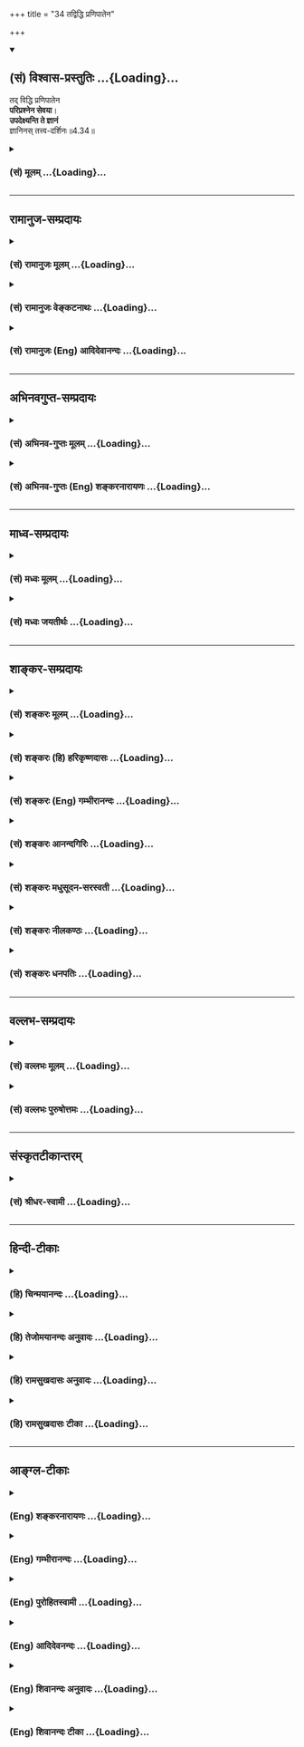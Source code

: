 +++
title = "34 तद्विद्धि प्रणिपातेन"

+++
<div class="js_include" newlevelforh1="2" title="(सं) विश्वास-प्रस्तुतिः" unfilled url="/purANam_vaiShNavam/mahAbhAratam/06-bhIShma-parva/03-bhagavad-gItA-parva/saMskRtam/vishvAsa-prastutiH/04_jnAna-yogaH_brahmArp/34_tadviddhi_praNipA.md">
<details open><summary><h2>(सं) विश्वास-प्रस्तुतिः ...{Loading}...</h2></summary>

तद् विद्धि प्रणिपातेन  
**परिप्रश्नेन सेवया**।  
**उपदेक्ष्यन्ति ते ज्ञानं**  
ज्ञानिनस् तत्त्व-दर्शिनः॥4.34॥
</details>
</div>
<div class="js_include collapsed" newlevelforh1="3" title="(सं) मूलम्" unfilled url="/purANam_vaiShNavam/mahAbhAratam/06-bhIShma-parva/03-bhagavad-gItA-parva/saMskRtam/mUlam/04_jnAna-yogaH_brahmArp/34_tadviddhi_praNipA.md">
<details><summary><h3>(सं) मूलम् ...{Loading}...</h3></summary>

तद्विद्धि प्रणिपातेन परिप्रश्नेन सेवया।  
उपदेक्ष्यन्ति ते ज्ञानं ज्ञानिनस्तत्त्वदर्शिनः।।4.34।।
</details>
</div>


_________________
## रामानुज-सम्प्रदायः
<div class="js_include collapsed" newlevelforh1="3" title="(सं) रामानुजः मूलम्" unfilled url="/purANam_vaiShNavam/mahAbhAratam/06-bhIShma-parva/03-bhagavad-gItA-parva/saMskRtam/rAmAnujaH/mUlam/04_jnAna-yogaH_brahmArp/34_tadviddhi_praNipA.md">
<details><summary><h3>(सं) रामानुजः मूलम् ...{Loading}...</h3></summary>

।।4.34।। तद् आत्मविषयं ज्ञानम्अविनाशि तु तद् विद्धि (गीता 2।17) इति
आरभ्यएषा तेऽभिहिता (गीता 2।39) इत्यन्तेन मया उपदिष्टम् मदुक्तकर्मणि
वर्तमानः त्वं विपाकानुगुणं काले प्रणिपातपरिप्रश्नसेवाभिः विशदाकारं
ज्ञानिभ्यो विद्धि। साक्षात्कृतात्मस्वरूपाः तु **ज्ञानिनः** प्रणिपातादिभिः
सेविताः ज्ञानबुभुत्सया परितः पृच्छतः तव आशयम् आलक्ष्य **ज्ञानम्
उपदेक्ष्यन्ति। आत्मयाथात्म्यविषयसाक्षात्काररूपस्य लक्षणम् आह**

</details>
</div>
<div class="js_include collapsed" newlevelforh1="3" title="(सं) रामानुजः वेङ्कटनाथः" unfilled url="/purANam_vaiShNavam/mahAbhAratam/06-bhIShma-parva/03-bhagavad-gItA-parva/saMskRtam/rAmAnujaH/venkaTanAthaH/04_jnAna-yogaH_brahmArp/34_tadviddhi_praNipA.md">
<details><summary><h3>(सं) रामानुजः वेङ्कटनाथः ...{Loading}...</h3></summary>

  
  
।।4.34।। उपदिष्टमेव ज्ञानं तत्तद्विपाकदशाया प्रतिक्षणवैशद्याय पुनः
पुनर्ज्ञानिभ्यः श्रोतव्यमित्युच्यते तद्विद्धि इति श्लोकेन। तदिति
परोक्षवन्निर्देशः **प्रकरणप्रा द्युक्तप्रकारपरामर्शीति**
व्यञ्जनायअविनाशि इत्यादिमयापदिष्टमित्यन्तमुक्तम्। इतः पूर्वमनुपदिष्टस्य
ज्ञानस्य कस्यचिच्छ्रोतव्यत्वं नात्रोच्यत इति भावः। तद्युक्तकर्मणि
वर्तमानस्त्वमिति विपाकहेतुः। विपाकानुगुणं कालेकाल इति प्रश्नावसरः।
अदृष्टद्वारा प्रणिपातादेर्विपाकानुगुण्यं वा विवक्षितम्।
गुरुमेवाभिगच्छेत् मुं.उ.1।2।12 इत्यादिविधिप्राप्तं चैतत्।
प्रणिपातादेरितरेतरयोगो विवक्षित इति व्यञ्जनायप्रणिपातपरिप्रश्नसेवाभिः
इति द्वन्द्वसमासेन व्याख्या। स्वाध्यायाद्योगमासीत योगात्स्वाध्यायमामनेत्
वि.पु.6।6।2 इत्यादीनि शास्त्राणिकालेकाल इति वीप्सया
द्योतितानि। विशदाकारमिति पुनः श्रवणस्य नैष्फल्यपरिहारः। ननु किमिदानीं
भगवता ज्ञानमविशदमुपदिष्टं किंवा बीभत्सुना अविशब्देन ज्ञातं येनैतदुच्यते
इत्येतदपिविपाकानुगुणशब्देन परिहृतम् विशदमेवोपदिष्टं भगवता अवधानादिमांश्च
अर्जुनः तथाप्यनादिकर्मोपार्जितैरनन्तैः पापकवाटैरन्तःकरणरूपस्य
तत्त्वज्ञानप्रसरद्वारस्योपरुद्धत्वादिदानीं नातिवैशद्यं जायतेये तु
त्वदङ्घ्रिसरसीरुहभक्तिहीनास्तेषाममीभिरपि नैव यथार्थबोधः।
पित्तघ्नमञ्जनमनाप्नुषि जातु नेत्रे नैव प्रभाभिरपि शङ्खसितत्वबुद्धिः
वै.स्त.16 इतिवत् यथावस्थितकर्मयोगनिरस्तेषु पापेषु विशदज्ञानार्हावस्था
स्यात् तदा च पूर्वोपदिष्टस्य सामान्यतो ज्ञातस्यार्थस्य ज्ञातांशसंवादाय
अज्ञातांशज्ञानाय विस्मृतप्रतिबोधनाय च पुनश्श्रवणं कार्यमिति।
अयमर्थोऽनुगीतावृत्तान्तेन व्यक्तो भविष्यति। ज्ञानिनः अहं वा अन्यो वेति
भावः।  
  
तत्त्वदर्शिनः इति विशेषणं तेषामेतज्ज्ञानोपदेष्ट्टत्वाधिकारं सूचयतीति
व्यञ्जनायसाक्षात्कृतात्मस्वरूपा इत्युक्तम्।
तत्त्वदर्शिभिरपिनासंवत्सरवासिने प्रब्रूयात् न विनयादिरहिताय च वक्तव्यम्
इत्यादिविधिप्रयुक्तविलम्बोऽनतिलङ्घनीय इत्याह प्रणिपातादिभिरिति। तस्मै स
विद्वानुपसन्नाय सम्यक् इत्युपक्रम्य प्रोवाच तां तत्त्वतो ब्रह्मविद्याम्
मुं.उ.1।2।13 इति श्रुतेर्विधिपरत्वं च तत्त्वदर्शित्वाज्जानन्तस्ते
यथावदुपदेक्ष्यन्तीति भावः। प्रकर्षेण नीचैः पतनं प्रणिपातः
प्रश्नपूर्वाङ्गभूतः प्रणामोपसङ्ग्रहादिर्विवक्षितः। परिप्रश्नः
स्वबुद्धिमत्तातिरेकगूहनेनाजानत इव साक्षात्प्रष्टव्यानभिधानेन
तदनुबन्धिविषयः प्रश्नः। प्रतिवादिवत्कुयुक्तिभिः प्रत्यवस्थानं न
कर्तव्यमिति भावः। सेवा तु भक्तिश्चिरानुवर्तनं वा।  
  

</details>
</div>
<div class="js_include collapsed" newlevelforh1="3" title="(सं) रामानुजः (Eng) आदिदेवानन्दः" unfilled url="/purANam_vaiShNavam/mahAbhAratam/06-bhIShma-parva/03-bhagavad-gItA-parva/saMskRtam/rAmAnujaH/english/AdidevAnandaH/04_jnAna-yogaH_brahmArp/34_tadviddhi_praNipA.md">
<details><summary><h3>(सं) रामानुजः (Eng) आदिदेवानन्दः ...{Loading}...</h3></summary>

4.34 This is the knowledge concerning the self that has been taught by
Me in the verses beginning with 'Know that to be indestructibe' (2.17)
and ending with 'this has been given to you' (2.39). So engaged in
appropriate actions, you can learn, according to the maturity of your
competence, this wisdom from the wise, who will explain it to you, if
you attend on them through prostrating and estioning and by serving
them. The wise are those who have immediate apprehension (or vision) of
the true nature of the self. Having been honoured by you through
prostration etc., and observing your mental disposition characterised by
desire for knowledge which you have evinced by your estions, they will
teach you this knowledge. Sri Krsna now speaks of the characterisitcs of
knowledge concerning the nature of the self, in the form of direct
perception.

</details>
</div>


_________________
## अभिनवगुप्त-सम्प्रदायः
<div class="js_include collapsed" newlevelforh1="3" title="(सं) अभिनव-गुप्तः मूलम्" unfilled url="/purANam_vaiShNavam/mahAbhAratam/06-bhIShma-parva/03-bhagavad-gItA-parva/saMskRtam/abhinava-guptaH/mUlam/04_jnAna-yogaH_brahmArp/34_tadviddhi_praNipA.md">
<details><summary><h3>(सं) अभिनव-गुप्तः मूलम् ...{Loading}...</h3></summary>

।।4.34 4.35।। तद्विद्धीति। यज्ज्ञात्वेति। तच्च ज्ञानं प्रणिपातेन भक्त्या
परिप्रश्नेन ऊहापोहतर्कवितर्कादिभिः सेवया अभ्यासेन जानीहि। यतः एवंभूतस्य
तव ज्ञानिनः निजा एव संवित्तिविशेषानुगृहीता इन्द्रियविशेषाः तत्त्वम् उप
समीपे देक्ष्यन्ति प्रापयिष्यन्ति। तथाहि ते तत्त्वमेव दर्शयन्तीति
तत्त्वदर्शिनः। उक्तं हि योग एव योगस्योपाध्यायः इति।  
  
ऋतंभरा तत्र प्रज्ञा +++(Y S I 48 )+++ इति च। अन्ये ज्ञानिनः पुरुषा इति
व्याख्यायमाने भगवान् स्वयं यत् उपदिष्टवान् तदसत्यमित्युक्तं स्यात्। अथवा
एवमभिधाने +++(S. अभिधानेन च)+++ प्रयोजनम् अन्येऽपि लोकाः प्रणिपातादिना
ज्ञानिभ्यो ज्ञानं गृह्णीयुः न यथाकथंचित् इति समयप्रतिपादनम्। आत्मनि मयि
मत्स्वरूपतां यति +++(S K प्राप्ते)+++ आत्मनि इति सामानाधिकरण्यम्। अथोशब्दः
पादपूरणे। आत्मना ईश्वरस्य साम्ये कोऽपि विशेष उक्तः। असाम्ये
विकल्पार्थानुपपत्तिः।

</details>
</div>
<div class="js_include collapsed" newlevelforh1="3" title="(सं) अभिनव-गुप्तः (Eng) शङ्करनारायणः" unfilled url="/purANam_vaiShNavam/mahAbhAratam/06-bhIShma-parva/03-bhagavad-gItA-parva/saMskRtam/abhinava-guptaH/english/shankaranArAyaNaH/04_jnAna-yogaH_brahmArp/34_tadviddhi_praNipA.md">
<details><summary><h3>(सं) अभिनव-गुप्तः (Eng) शङ्करनारायणः ...{Loading}...</h3></summary>

4.34 See Comment under 4.35

</details>
</div>


_________________
## माध्व-सम्प्रदायः
<div class="js_include collapsed" newlevelforh1="3" title="(सं) मध्वः मूलम्" unfilled url="/purANam_vaiShNavam/mahAbhAratam/06-bhIShma-parva/03-bhagavad-gItA-parva/saMskRtam/madhvaH/mUlam/04_jnAna-yogaH_brahmArp/34_tadviddhi_praNipA.md">
<details><summary><h3>(सं) मध्वः मूलम् ...{Loading}...</h3></summary>

।।4.34।। इदानीमपि ज्ञान्येव। तथाऽप्यभिभवान्मोहः। मा तूक्ता।

</details>
</div>
<div class="js_include collapsed" newlevelforh1="3" title="(सं) मध्वः जयतीर्थः" unfilled url="/purANam_vaiShNavam/mahAbhAratam/06-bhIShma-parva/03-bhagavad-gItA-parva/saMskRtam/madhvaH/jayatIrthaH/04_jnAna-yogaH_brahmArp/34_tadviddhi_praNipA.md">
<details><summary><h3>(सं) मध्वः जयतीर्थः ...{Loading}...</h3></summary>

।।4.34।। तद्विद्धि इत्युक्तत्वात् इदानीमर्जुनो न ज्ञानीति प्रतीतिं
निवारयति **इदानीमपी**ति। तद्विद्धि इत्यधिकज्ञानच्चैमुक्तमिति भावः। ज्ञानी
चेत्तर्हियज्ज्ञात्वा 4।35 इति तस्य मोहः कथमुच्यते इत्यत आह **तथापी**ति।
अभिभवात् ज्ञानस्य। अर्जुनस्य ज्ञानित्वे सिद्धे भवेदेतत्। तत्रैव किं
प्रमाणं इत्यत आह **मा त्वि**ति।

</details>
</div>


_________________
## शाङ्कर-सम्प्रदायः
<div class="js_include collapsed" newlevelforh1="3" title="(सं) शङ्करः मूलम्" unfilled url="/purANam_vaiShNavam/mahAbhAratam/06-bhIShma-parva/03-bhagavad-gItA-parva/saMskRtam/shankaraH/mUlam/04_jnAna-yogaH_brahmArp/34_tadviddhi_praNipA.md">
<details><summary><h3>(सं) शङ्करः मूलम् ...{Loading}...</h3></summary>

।।4.34।। **तत् विद्धि** विजानीहि येन विधिना प्राप्यते इति। आचार्यान्
अभिगम्य **प्रणिपातेन** प्रकर्षेण नीचैः पतनं प्रणिपातः दीर्घनमस्कारः तेन
कथं बन्धः कथं मोक्षः का विद्या का चाविद्या इति **परिप्रश्नेन सेवया**
गुरुशुश्रूषया एवमादिना। प्रश्रयेण आवर्जिता आचार्या **उपदेक्ष्यन्ति**
कथयिष्यन्ति **ते ज्ञानं** यथोक्तविशेषणं **ज्ञानिनः**। ज्ञानवन्तोऽपि
केचित् यथावत् तत्त्वदर्शनशीलाः अपरे न अतो विशिनष्टि **तत्त्वदर्शिनः**
इति। ये सम्यग्दर्शिनः तैः उपदिष्टं ज्ञानं कार्यक्षमं भवति नेतरत् इति
भगवतो मतम्।। तथा च सति इदमपि समर्थं वचनम्

</details>
</div>
<div class="js_include collapsed" newlevelforh1="3" title="(सं) शङ्करः (हि) हरिकृष्णदासः" unfilled url="/purANam_vaiShNavam/mahAbhAratam/06-bhIShma-parva/03-bhagavad-gItA-parva/saMskRtam/shankaraH/hindI/harikRShNadAsaH/04_jnAna-yogaH_brahmArp/34_tadviddhi_praNipA.md">
<details><summary><h3>(सं) शङ्करः (हि) हरिकृष्णदासः ...{Loading}...</h3></summary>

।।4.34।। इस प्रकारसे श्रेष्ठ बतलाया हुआ वह ज्ञान किस उपायसे मिलता है सो
कहते हैं वह ज्ञान जिस विधिसे प्राप्त होता है वह तू जान यानी सुन आचार्यके
समीप जाकर भलीभाँति दण्डवत् प्रणाम करनेसे एवं किस तरह बन्धन हुआ कैसे
मुक्ति होगी विद्या क्या है अविद्या क्या है इस प्रकार ( निष्कपट भावसे )
प्रश्न करनेसे और गुरुकी यथायोग्य सेवा करनेसे ( वह ज्ञान प्राप्त होता है
)। अभिप्राय यह कि इस प्रकार सेवा और विनय आदिसे प्रसन्न हुए तत्त्वदर्शी
ज्ञानी आचार्य तुझे उपर्युक्त विशेषणोंवाले ज्ञानका उपदेश करेंगे।
ज्ञानवान् भी कोईकोई ही यथार्थ तत्त्वको जाननेवाले होते हैं सब नहीं होते।
इसलिये ज्ञानीके साथ तत्त्वदर्शी यह विशेषण लगाया है। इससे भगवान्का यह
अभिप्राय है कि जो यथार्थ तत्त्वको जाननेवाले होते हैं उनके द्वारा उपदेश
किया हुआ ही ज्ञान अपने कार्यको सिद्ध करनेमें समर्थ होता है दूसरा नहीं।

</details>
</div>
<div class="js_include collapsed" newlevelforh1="3" title="(सं) शङ्करः (Eng) गम्भीरानन्दः" unfilled url="/purANam_vaiShNavam/mahAbhAratam/06-bhIShma-parva/03-bhagavad-gItA-parva/saMskRtam/shankaraH/english/gambhIrAnandaH/04_jnAna-yogaH_brahmArp/34_tadviddhi_praNipA.md">
<details><summary><h3>(सं) शङ्करः (Eng) गम्भीरानन्दः ...{Loading}...</h3></summary>

4.34 Viddhi, know; tat, that, the process by which It is acired; by
approaching teachers pranipatena, through prostration, by lying fully
streched on the ground with face downward, with prolonged salutation;
pariprasnena, through iniry, as to how bondage and Liberation come, and
what are Knowledge and ignorance; and sevaya, through the service of the
guru. (Know it) through these and other (disciplines) \[Other
disciplines such as control of the mind, body, etc. Sankaracarya's own
words in the Commentary are evamadina, after which Ast. puts a full
stop, and agreeing with this, A.G. says that the word viddhi (know) is
to be connected with evamadina. Hence this translation. Alternatively,
those words have to be taken with prasrayena. Then the meaning will be,
'Being pleased with such and other forms of humility৷৷.'-Tr.\]. Being
pleased with humility, jnaninah, the wise ones, the teachers;
tattva-darsinah, who have realized the Truth; upadeksyanti, will impart,
will tell; te, you; jnanam, the Knowledge as described above. Although
people may be wise, some of them are apt to know Truth just as it is,
while others may not be so. Hence the alification, 'who have realized
the Truth'. The considered view of the Lord is that Knowledge imparted
by those who have full enlightenment becomes effective, not any other.
That being so, the next verse also becomes appropriate:

</details>
</div>
<div class="js_include collapsed" newlevelforh1="3" title="(सं) शङ्करः आनन्दगिरिः" unfilled url="/purANam_vaiShNavam/mahAbhAratam/06-bhIShma-parva/03-bhagavad-gItA-parva/saMskRtam/shankaraH/AnandagiriH/04_jnAna-yogaH_brahmArp/34_tadviddhi_praNipA.md">
<details><summary><h3>(सं) शङ्करः आनन्दगिरिः ...{Loading}...</h3></summary>

।।4.34।। यद्येवं प्रशस्यतरमिदं ज्ञानं तर्हि केनोपायेन तत्प्राप्तिरिति
पृच्छति **तदेतदिति।** ज्ञानप्राप्तौ प्रत्यासन्नमुपायमुपदिशति **उच्यत
इति।** तद्विज्ञानं गुरुभ्यो विद्धि गुरवश्च
प्रणिपातादिभिरुपायैरावर्जितचेतसो वदिष्यन्तीत्याह **तद्विद्धीति।**
उपदेष्टृत्वमुपदेशकर्तृत्वम्। परोक्षज्ञानमात्रेण न भवतीत्याह
**उपदेक्ष्यन्तीति।** तदिति प्रेप्सितं ज्ञानसाधनं गृह्यते येन विधिनेति
शेषदर्शनात्। यद्वा येनाचार्यावर्जनप्रकारेण तदुपदेशवशादपेक्षितं ज्ञानं
लभ्यते तथा तज्ज्ञानमाचार्येभ्यो लभस्वेत्यर्थः। तदेव स्फुटयति **आचार्या
इति।** एवमादिनेत्यादिशब्देन शमादयो गृह्यन्ते एवमादिना विद्धीति पूर्वेण
संबन्धः। उत्तरार्धं व्याचष्टे **प्रश्रयेणेति।** प्रश्रयो
भक्तिश्रद्धापूर्वको निरतिशयो नतिविशेषः यथोक्तविशेषणं पूर्वोक्तेन
प्रकारेण प्रशस्यतममित्यर्थः। विशेषणस्य पौनरुक्त्यपरिहारार्थमर्थभेदं
कथयति **ज्ञानवन्तोऽपीति।** ज्ञानिन इत्युक्त्वा पुनस्तत्त्वदर्शिन इति
ब्रुवतो भगवतोऽभिप्रायमाह **ये सम्यगिति।** बहुवचनं चैतदाचार्यविषयं
बहुभ्यः श्रोतव्यं बहुधा चेति सामान्यन्यायाभ्यनुज्ञानार्थं न
त्वात्मज्ञानमधिकृत्याचार्यबहुत्वं विवक्षितम् तस्य
तत्त्वसाक्षात्कारवदाचार्यमात्रोपदेशादेवोदयसंभवात्।

</details>
</div>
<div class="js_include collapsed" newlevelforh1="3" title="(सं) शङ्करः मधुसूदन-सरस्वती" unfilled url="/purANam_vaiShNavam/mahAbhAratam/06-bhIShma-parva/03-bhagavad-gItA-parva/saMskRtam/shankaraH/madhusUdana-sarasvatI/04_jnAna-yogaH_brahmArp/34_tadviddhi_praNipA.md">
<details><summary><h3>(सं) शङ्करः मधुसूदन-सरस्वती ...{Loading}...</h3></summary>

।।4.34।। एतादृशज्ञानप्राप्तौ कोऽतिप्रत्यासन्न उपाय इति उच्यते
तत्सर्वकर्मफलभूतं ज्ञानं विद्धि लभस्व। आचार्यानभिगम्य तेषां प्रणिपातेन
प्रकर्षेण नीचैः पतनं प्रणिपातो दीर्घनमस्कारस्तेन। कोऽहं कथं बद्धोऽस्मि
केनोपायेन मुच्येयमित्यादिना परिप्रश्नेन बहुविषयेण प्रश्नेन। सेवया
सर्वभावेन तदनुकूलकारितया। एवं
भक्तिश्रद्धातिशयपूर्वकेणावनतिविशेषेणाभिमुखाः सन्तः उपदेक्ष्यन्ति उपदेशेन
संपादयिष्यन्ति ते तुभ्यं ज्ञानं परमात्मविषयं साक्षान्मोक्षफलं ज्ञानिनः
पदवाक्यन्यायादिमाननिपुणास्तत्त्वदर्शिनः कृतसाक्षात्काराः।
साक्षात्कारवद्भिरुपदिष्टमेव ज्ञानं फलपर्यवसायि नतु तद्रहितैः
पदवाक्यमाननिपुणैरपीति भगवतो मतन्तद्विज्ञानार्थं स
गुरुमेवाभिगच्छेत्समित्पाणिः श्रोत्रियं ब्रह्मनिष्ठम् इति श्रुतिसंवादि।
तत्रापि श्रोत्रियमधीतवेदं ब्रह्मनिष्ठं कृतब्रह्मसाक्षात्कारमिति
व्याख्यानात्। बहुवचनं चेदमाचार्यविषयमेकस्मिन्नपि गौरवातिशयार्थं नतु
बहुत्वविवक्षया। एकस्मादेव तत्त्वसाक्षात्कारवत आचार्यात्तत्त्वज्ञानोदये
सत्याचार्यान्तरगमनस्य तदर्थमयोगादिति द्रष्टव्यम्।

</details>
</div>
<div class="js_include collapsed" newlevelforh1="3" title="(सं) शङ्करः नीलकण्ठः" unfilled url="/purANam_vaiShNavam/mahAbhAratam/06-bhIShma-parva/03-bhagavad-gItA-parva/saMskRtam/shankaraH/nIlakaNThaH/04_jnAna-yogaH_brahmArp/34_tadviddhi_praNipA.md">
<details><summary><h3>(सं) शङ्करः नीलकण्ठः ...{Loading}...</h3></summary>

।।4.34।।**तद्विद्धीति।** ज्ञानिनः ग्रन्थज्ञाः। तत्त्वदर्शिनोऽनुभववन्तः।
ज्ञानं ब्रह्म स्पष्टार्थः श्लोकः।

</details>
</div>
<div class="js_include collapsed" newlevelforh1="3" title="(सं) शङ्करः धनपतिः" unfilled url="/purANam_vaiShNavam/mahAbhAratam/06-bhIShma-parva/03-bhagavad-gItA-parva/saMskRtam/shankaraH/dhanapatiH/04_jnAna-yogaH_brahmArp/34_tadviddhi_praNipA.md">
<details><summary><h3>(सं) शङ्करः धनपतिः ...{Loading}...</h3></summary>

।।4.34।। तदेतत्सर्वोत्तमं ज्ञानं तर्हि केन साधनेन लभ्यत इत्यत आह
**तदिति।** यत्र सर्वकर्मफलमन्तर्भवति तज्ज्ञानं विद्धि जानीहि। येन
विधिनां प्राप्यत इति विद्धि लभस्वेत्यर्थस्तु अदादेर्ज्ञानार्थत्वात्
मुख्ये संभवति अमुख्यस्यान्याय्यत्वादाचार्यैर्न प्रदर्शितः।
आचार्यानभिगभ्य प्रकर्षेण नीचैः पतनं प्रणिपातो दीर्घनमस्कारः तेनकथं बन्धः
कथं मोक्षः कस्य केन विमुच्यते। विद्याविद्ये कथंभूते कोऽहं दृश्यमिदं च
किम् इतिपरिप्रश्नेन सेवया गुरुशुश्रूषा गुर्वाभिमुख्यसंपादिकया
मायाविनिर्मुक्तया इत्येवमादिना प्रश्रयेण प्रसादिता गुरुवो ज्ञानिनः
न्यायविचारपूर्वकवेदार्थज्ञाः तत्त्वदर्शिनः तत्त्वसाक्षात्कारवन्तः ते
ज्ञानमुपदेक्ष्यन्ति पद्वाक्यप्रमाणज्ञैः
सम्यक्तत्त्वविलोकिभिःउक्ताज्ज्ञानाद्भवेत्कार्यं नान्यैरिति हरेर्मतम्
तथाच श्रुतिःतद्विज्ञानार्थं स गुरुमेवाभिगच्छेत्समित्पाणिः श्रोत्रियं
ब्रह्मनिष्ठम् इति। बहुवचनं त्वादरार्थमिति बोध्यम्।

</details>
</div>


_________________
## वल्लभ-सम्प्रदायः
<div class="js_include collapsed" newlevelforh1="3" title="(सं) वल्लभः मूलम्" unfilled url="/purANam_vaiShNavam/mahAbhAratam/06-bhIShma-parva/03-bhagavad-gItA-parva/saMskRtam/vallabhaH/mUlam/04_jnAna-yogaH_brahmArp/34_tadviddhi_praNipA.md">
<details><summary><h3>(सं) वल्लभः मूलम् ...{Loading}...</h3></summary>

।।4.34।। तत्र साधनमाहुः तद्विद्धीति। प्रथमं प्रणिपातेन
कायिकेनामानित्वसाधनेन ततश्च वाचिकेन महदुपसदनं गत्वा प्रणयकृतेन
परिप्रश्नेन आन्तरीयेण सेवनेन च। तेषां वा सेवनेनैतत्कृतेन त्वं
तत्प्राप्नुहि इतिपृथगेव मुख्यं साधनंस्यान्महत्सेवया इति वाक्यात्। ततस्ते
तुभ्यं उपदेशेन तज्ज्ञानं सम्पादयिष्यन्ति तत्त्वदर्शिनः।

</details>
</div>
<div class="js_include collapsed" newlevelforh1="3" title="(सं) वल्लभः पुरुषोत्तमः" unfilled url="/purANam_vaiShNavam/mahAbhAratam/06-bhIShma-parva/03-bhagavad-gItA-parva/saMskRtam/vallabhaH/puruShottamaH/04_jnAna-yogaH_brahmArp/34_tadviddhi_praNipA.md">
<details><summary><h3>(सं) वल्लभः पुरुषोत्तमः ...{Loading}...</h3></summary>

  
  
।।4.34।। तज्ज्ञानं कथं स्यात् इत्यत आह तदिति। तज्ज्ञानं ज्ञानिनो
मत्स्वरूपविदः प्रणिपातेन नम्रतया परिप्रश्नेन जिज्ञासुतया प्रश्नेन सेवया
भगवद्बुद्ध्या ते तव ज्ञानिनः मत्स्वरूपविदः तत्त्वदर्शिनः
योग्यानामुपदेशदातारमहं प्रसन्नो भवामीति पश्यन्त्यतो
ज्ञानमुपदेक्ष्यन्ति।  
  

</details>
</div>


_________________
## संस्कृतटीकान्तरम्
<div class="js_include collapsed" newlevelforh1="3" title="(सं) श्रीधर-स्वामी" unfilled url="/purANam_vaiShNavam/mahAbhAratam/06-bhIShma-parva/03-bhagavad-gItA-parva/saMskRtam/shrIdhara-svAmI/04_jnAna-yogaH_brahmArp/34_tadviddhi_praNipA.md">
<details><summary><h3>(सं) श्रीधर-स्वामी ...{Loading}...</h3></summary>

।।4.34।। एवंभूतात्मज्ञाने साधनमाह **तद्विद्धीति।** तज्ज्ञानं विद्धि
प्राप्नुहि। ज्ञानिनां प्रणिपातेन दण्डवन्नमस्कारेण ततः परिप्रश्नेन
कुतोऽयं मम संसारः कथं वा निवर्तत इति प्रश्नेन सेवया शुश्रूषया च ज्ञानिनः
शास्त्रज्ञास्तत्त्वदर्शिनः अपरोक्षानुभवसंपन्नाश्च ते तुभ्यं
ज्ञानमुपदेशेन संपादयिष्यन्ति।

</details>
</div>


_________________
## हिन्दी-टीकाः
<div class="js_include collapsed" newlevelforh1="3" title="(हि) चिन्मयानन्दः" unfilled url="/purANam_vaiShNavam/mahAbhAratam/06-bhIShma-parva/03-bhagavad-gItA-parva/hindI/chinmayAnandaH/04_jnAna-yogaH_brahmArp/34_tadviddhi_praNipA.md">
<details><summary><h3>(हि) चिन्मयानन्दः ...{Loading}...</h3></summary>

।।4.34।। जीवन के परम पुरुषार्थ को प्राप्त करने के लिए ज्ञान का उपदेश
अनिवार्य है। उस ज्ञानोपदेश को देने के लिए गुरु का जिन गुणों से सम्पन्न
होना आवश्यक है उन्हें इस श्लोक में बताया गया है। गुरु के उपदेश से
पूर्णतया लाभान्वित होने के लिए शिष्य में जिस भावना तथा बौद्धिक क्षमता का
होना आवश्यक है उसका भी यहाँ वर्णन किया गया है। प्रणिपातेन वैसे तो
साष्टांग दण्डवत शरीर से किया जाता है परन्तु यहाँ प्रणिपात से शिष्य का
प्रपन्नभाव और नम्रता गुरु के प्रति आदर एवं आज्ञाकारिता अभिप्रेत है।
सामान्यत लोगों को अपने ही विषय में पूर्ण अज्ञान होता है। वे न तो अपने मन
की प्रवृत्तियों को जानते हैं और न ही मनसंयम की साधना को। अत उनके लिए यह
आवश्यक हो जाता है कि वे गुरु के समीप रहकर उनके दिये उपदेशों को समझने तथा
उसके अनुसार आचरण करने में सदा तत्पर रहें। जिस प्रकार जल का प्रवाह ऊपरी
धरातल से नीचे की ओर होता है उसी प्रकार ज्ञान का उपदेश भी ज्ञानी गुरु के
मुख से जिज्ञासु शिष्य के लिये दिया जाता है। इसलिये शिष्य में नम्रता का
भाव होना आवश्यक है जिससे कि उपदेश को यथावत् ग्रहण कर सके। परिप्रश्नेन
प्रश्नों के द्वारा गुरु की बुद्धि मंजूषा में निहित ज्ञान निधि को हम खोल
देते हैं। एक निष्णात गुरु शिष्य के प्रश्न से ही उसके बौद्धिक स्तर को समझ
लेते हैं। शिष्य के विचारों में हुई त्रुटि को दूर करते हुए वे अनायास ही
उसके विचारों को सही दिशा भी प्रदान करते हैं। प्रश्नोत्तर रूप इस संवाद के
द्वारा गुरु के पूर्णत्व की आभा शिष्य को भी प्राप्त हो जाती है इसलिये
हिन्दू धर्म में गुरु और शिष्य के मध्य प्रश्नोत्तर की यह प्रथा प्राचीन
काल से चली आ रही है जिसे सत्संग कहते हैं। विश्व के सभी धर्मों में शिष्य
को यह विशेष अधिकार प्राप्त नहीं है। वास्तव में केवल वेदान्त दर्शन ही
हमारी बुद्धि को पूर्ण स्वतन्त्रता देता है। उसका व्यापार साधकों की
अन्धश्रद्धा पर नहीं चलता। अन्य धर्मों में श्रद्धा का अत्याधिक महत्व होने
के कारण उनके धर्मग्रन्थों में बौद्धिक दृष्टि से अनेक त्रुटियां रह गयी
हैं जिनका समाधानकारक उत्तर नहीं मिलता। अत उनके धर्मगुरुओं के लिये आवश्यक
है कि शास्त्र संबन्धी प्रश्नों को पूछने के अधिकार से साधकों को वंचित रखा
जाय। सेवया गुरु को फल फूल और मिष्ठान आदि अर्पण करना ही सेवा नहीं कही
जाती। यद्यपि आज धार्मिक संस्थानों एवं आश्रमों में इसी को ही सेवा समझा
जाता है। गुरु के उपदेश को ग्रहण करके उसी के अनुसार आचरण करने का प्रयत्न
ही गुरु की वास्तविक सेवा है। इससे बढ़कर और कोई सेवा नहीं हो सकती। शिष्यों
को ज्ञान का उपदेश देने के लिये गुरु में मुख्यत दो गुणों का होना आवश्यक
है (क) आध्यात्मिक शास्त्रों का पूर्ण ज्ञान तथा (ख) अनन्त स्वरूप परमार्थ
सत्य के अनुभव में दृढ़ स्थिति। इन दो गुणों को इस श्लोक में क्रमश ज्ञानिन
और तत्त्वदर्शिन शब्दों से बताया गया है। केवल पुस्तकीय ज्ञान से प्रकाण्ड
पंडित बना जा सकता है लेकिन योग्य गुरु नहीं। शास्त्रों से अनभिज्ञ
आत्मानुभवी पुरुष मौन हो जायेगा क्योंकि शब्दों से परे अपने निज अनुभव को
वह व्यक्त ही नहीं कर पायेगा। अत गुरु का शास्त्रज्ञ तथा ब्रह्मनिष्ठ होना
आवश्यक है। उपर्युक्त कथन से भगवान् का अभिप्राय यह है कि ज्ञानी और
तत्त्वदर्शी आचार्य द्वारा उपादिष्ट ज्ञान ही फलदायी होता है और अन्य ज्ञान
नहीं। अस्तु निम्नलिखित कथन भी सत्य ही है कि

</details>
</div>
<div class="js_include collapsed" newlevelforh1="3" title="(हि) तेजोमयानन्दः अनुवादः" unfilled url="/purANam_vaiShNavam/mahAbhAratam/06-bhIShma-parva/03-bhagavad-gItA-parva/hindI/tejomayAnandaH/anuvAdaH/04_jnAna-yogaH_brahmArp/34_tadviddhi_praNipA.md">
<details><summary><h3>(हि) तेजोमयानन्दः अनुवादः ...{Loading}...</h3></summary>

।।4.34।। उस (ज्ञान) को (गुरु के समीप जाकर) साष्टांग प्रणिपात, प्रश्न
तथा सेवा करके जानो; ये तत्त्वदर्शी ज्ञानी पुरुष तुम्हें ज्ञान का उपदेश
करेंगे।।

</details>
</div>
<div class="js_include collapsed" newlevelforh1="3" title="(हि) रामसुखदासः अनुवादः" unfilled url="/purANam_vaiShNavam/mahAbhAratam/06-bhIShma-parva/03-bhagavad-gItA-parva/hindI/rAmasukhadAsaH/anuvAdaH/04_jnAna-yogaH_brahmArp/34_tadviddhi_praNipA.md">
<details><summary><h3>(हि) रामसुखदासः अनुवादः ...{Loading}...</h3></summary>

।।4.34।। उस- (तत्त्वज्ञान-) को (तत्त्वदर्शी ज्ञानी महापुरुषोंके पास
जाकर) समझ। उनको साष्टाङ्ग दण्डवत् प्रणाम करनेसे, उनकी सेवा करनेसे और
सरलतापूर्वक प्रश्न करनेसे वे तत्त्वदर्शी ज्ञानी महापुरुष तुझे उस
तत्त्वज्ञानका उपदेश देंगे।

</details>
</div>
<div class="js_include collapsed" newlevelforh1="3" title="(हि) रामसुखदासः टीका" unfilled url="/purANam_vaiShNavam/mahAbhAratam/06-bhIShma-parva/03-bhagavad-gItA-parva/hindI/rAmasukhadAsaH/TIkA/04_jnAna-yogaH_brahmArp/34_tadviddhi_praNipA.md">
<details><summary><h3>(हि) रामसुखदासः टीका ...{Loading}...</h3></summary>

4.34।।***व्याख्या--*'तद्विद्धि'--**अर्जुनने पहले कहा था कि युद्धमें
स्वजनोंको मारकर मैं हित नहीं देखता (गीता 1। 31) इन आततायियोंको मारनेसे
तो पाप ही लगेगा (गीता 1। 36)। युद्ध करनेकी अपेक्षा मैं भिक्षा माँगकर
जीवन-निर्वाह करना श्रेष्ठ समझता हूँ (गीता 2। 5)। इस तरह अर्जुन युद्धरूप
कर्तव्य-कर्मका त्याग करना श्रेष्ठ मानते हैं; परन्तु भगवान्के मतानुसार
ज्ञानप्राप्तिके लिये कर्मोंका त्याग करना आवश्यक नहीं है (गीता 3। 20 4।
15)। इसीलिये यहाँ भगवान् अर्जुनसे मानो यह कह रहे हैं कि अगर तू कर्मोंका
स्वरूपसे त्याग करके ज्ञान प्राप्त करनेको ही श्रेष्ठ मानता है, तो तू किसी
तत्त्वदर्शी ज्ञानी महापुरुषके पास ही जाकर विधिपूर्वक ज्ञानको प्राप्त कर;
मैं तुझे ऐसा उपदेश नहीं दूँगा।  
  
वास्तवमें यहाँ भगवान्का अभिप्राय अर्जुनको ज्ञानी महापुरुषके पास भेजनेका
नहीं, प्रत्युत उन्हें चेतानेका प्रतीत होता है। जैसे कोई महापुरुष किसीको
उसके कल्याणकी बात कह रहा है, पर श्रद्धाकी कमीके कारण सुननेवालेको वह बात
नहीं जँचती, तो वह महापुरुष उसे कह देता है कि तू किसी दूसरे महापुरुषके
पास जाकर अपने कल्याणका उपाय पूछ; ऐसे ही भगवान् मानो यह कहे रहे हैं कि
अगर तूझे मेरी बात नहीं जँचती, तो तू किसी ज्ञानी महापुरुषके पास जाकर
प्रचलित प्रणालीसे ज्ञान प्राप्त कर। ज्ञान प्राप्त करनेकी प्रचलित प्रणाली
है--कर्मोंका स्वरूपसे त्याग करके, जिज्ञासापूर्वक श्रोत्रिय और
ब्रह्मनिष्ठ गुरुके पास जाकर विधिपूर्वक ज्ञान प्राप्त करना **(टिप्पणी प₀
263)**। आगे चलकर भगवान्ने अड़तीसवें श्लोकमें कहा है कि यही तत्त्वज्ञान
तुझे अपना कर्तव्य-कर्म करते-करते (कर्मयोग सिद्ध होते ही) दूसरे किसी
साधनके बिना स्वयं अपने-आपमें प्राप्त हो जायगा। उसके लिये किसी दूसरेके
पास जानेकी जरूरत नहीं है।**'प्रणिपातेन'--**ज्ञान-प्राप्तिके लिये गुरुके
पास जाकर उन्हें साष्टाङ्ग दण्डवत् -प्रणाम करे। तात्पर्य यह है कि गुरुके
पास नीच पुरुषकी तरह रहे **'नीचवत् सेवेत सद्गुरुम्'** जिससे अपने शरीरसे
गुरुका कभी निरादर, तिरस्कार न हो जाय। नम्रता, सरलता और जिज्ञासुभावसे
उनके पास रहे और उनकी सेवा करे। अपने-आपको उनके समर्पित कर दे; उनके अधीन
हो जाय। शरीर और वस्तुएँ--दोनों उनके अर्पण कर दे। साष्टाङ्ग
दण्डवत्-प्रणामसे अपना शरीर और सेवासे अपनी वस्तुएँ उनके अर्पण कर
दे।**'सेवया'--**शरीर और वस्तुओंसे गुरुकी सेवा करे। जिससे वे प्रसन्न हों,
वैसा काम करे। उनकी प्रसन्नता प्राप्त करनी हो तो अपने-आपको सर्वथा उनके
अधीन कर दे। उनके मनके, संकेतके, आज्ञाके अनुकूल काम करे। यही वास्तविक
सेवा है। सन्त-महापुरुषकी सबसे बड़ी सेवा है--उनके सिद्धान्तोंके अनुसार
अपना जीवन बनाना। कारण कि उन्हें सिद्धान्त जितने प्रिय होते हैं, उतना
अपना शरीर प्रिय नहीं होता। सिद्धान्तकी रक्षाके लिये वे अपने शरीरतकका
सहर्ष त्याग कर देते हैं। इसलिये सच्चा सेवक उनके सिद्धान्तोंका
दृढ़तापूर्वक पालन करता है।

</details>
</div>


_________________
## आङ्ग्ल-टीकाः
<div class="js_include collapsed" newlevelforh1="3" title="(Eng) शङ्करनारायणः" unfilled url="/purANam_vaiShNavam/mahAbhAratam/06-bhIShma-parva/03-bhagavad-gItA-parva/english/shankaranArAyaNaH/04_jnAna-yogaH_brahmArp/34_tadviddhi_praNipA.md">
<details><summary><h3>(Eng) शङ्करनारायणः ...{Loading}...</h3></summary>

4.34. This you should learn \[from those, endowed with knowledge\], by
prostration, by iniry and by service \[all offered to them\]; those who
are endowed with knowledge and are capable of showing the truth will
give you the truth nearby;

</details>
</div>
<div class="js_include collapsed" newlevelforh1="3" title="(Eng) गम्भीरानन्दः" unfilled url="/purANam_vaiShNavam/mahAbhAratam/06-bhIShma-parva/03-bhagavad-gItA-parva/english/gambhIrAnandaH/04_jnAna-yogaH_brahmArp/34_tadviddhi_praNipA.md">
<details><summary><h3>(Eng) गम्भीरानन्दः ...{Loading}...</h3></summary>

4.34 Know that through prostration, iniry and service. The wise ones who
have realized the Truth will impart the Knowledge to you.

</details>
</div>
<div class="js_include collapsed" newlevelforh1="3" title="(Eng) पुरोहितस्वामी" unfilled url="/purANam_vaiShNavam/mahAbhAratam/06-bhIShma-parva/03-bhagavad-gItA-parva/english/purohitasvAmI/04_jnAna-yogaH_brahmArp/34_tadviddhi_praNipA.md">
<details><summary><h3>(Eng) पुरोहितस्वामी ...{Loading}...</h3></summary>

4.34 This shalt thou learn by prostrating thyself at the Master's feet,
by questioning Him and by serving Him. The wise who have realised the
Truth will teach thee wisdom.

</details>
</div>
<div class="js_include collapsed" newlevelforh1="3" title="(Eng) आदिदेवनन्दः" unfilled url="/purANam_vaiShNavam/mahAbhAratam/06-bhIShma-parva/03-bhagavad-gItA-parva/english/AdidevanandaH/04_jnAna-yogaH_brahmArp/34_tadviddhi_praNipA.md">
<details><summary><h3>(Eng) आदिदेवनन्दः ...{Loading}...</h3></summary>

4.34 Know this by prostration, estioning and by service. The wise, who
have realised the truth, will instruct you in knowledge.

</details>
</div>
<div class="js_include collapsed" newlevelforh1="3" title="(Eng) शिवानन्दः अनुवादः" unfilled url="/purANam_vaiShNavam/mahAbhAratam/06-bhIShma-parva/03-bhagavad-gItA-parva/english/shivAnandaH/anuvAdaH/04_jnAna-yogaH_brahmArp/34_tadviddhi_praNipA.md">
<details><summary><h3>(Eng) शिवानन्दः अनुवादः ...{Loading}...</h3></summary>

4.34 Know That by long prostration, by estion and by service; the wise
who have realised the Truth will instruct thee in (that) knowledge.

</details>
</div>
<div class="js_include collapsed" newlevelforh1="3" title="(Eng) शिवानन्दः टीका" unfilled url="/purANam_vaiShNavam/mahAbhAratam/06-bhIShma-parva/03-bhagavad-gItA-parva/english/shivAnandaH/TIkA/04_jnAna-yogaH_brahmArp/34_tadviddhi_praNipA.md">
<details><summary><h3>(Eng) शिवानन्दः टीका ...{Loading}...</h3></summary>

4.34 तत् That; विद्धि know; प्रणिपातेन by long prostration; परिप्रश्नेन
by estion; सेवया by service; उपदेक्ष्यन्ति will instruct; ते to thee;
ज्ञानम् knowledge; ज्ञानिनः the wise; तत्त्वदर्शिनः those who have
realised the Truth.Commentary Go to the teachers (those who are well
versed in the scriptures dealing with Brahman or Brahmasrotris; and who
are established in Brahman or Brahmanishthas). Prostrate yourself before
them with profound humility and perfect devotion. Ask them estions; O
venerable Guru What is the cause of bondage How can I get liberation
What is the nature of ignorance What is the nature of knowledge What is
the AntarangaSadhana (inward spiritual practice) for attaining
Selfrealisation Serve the Guru wholeheartedly. A teacher who is versed
in the scriptures (Sastras) but who has no direct Selfrealisaiton will
not be able to help you in the attainment of the knowledge of the Self.
He who has knowledge of the scriptures and who is also established in
Brahman will be able to instruct thee in that knowledge and help thee in
the attainment of Selfrealisation. Mere prostrations alone will not do.
They may be tinged with hypocrisy. You must have perfect faith in your
Guru and his teaching. You must serve him wholeheartedly with great
devotion. Now hypocrisy is not possible.

</details>
</div>
